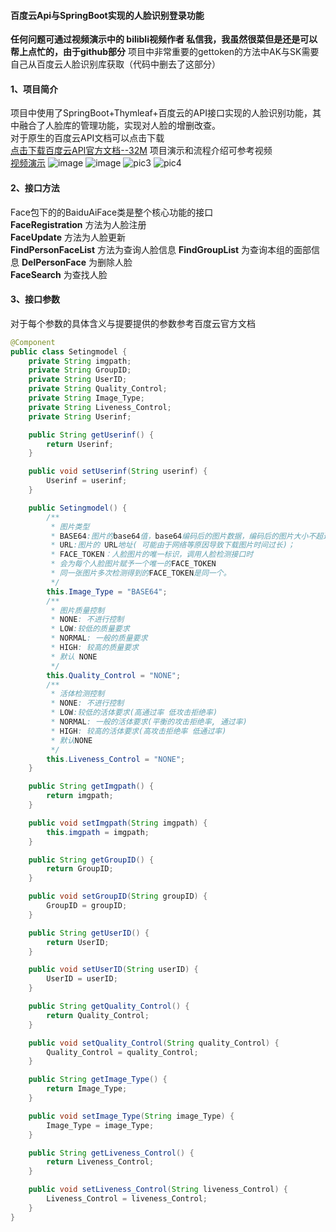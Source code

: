 #### 百度云Api与SpringBoot实现的人脸识别登录功能
**任何问题可通过视频演示中的 bilibli视频作者 私信我，我虽然很菜但是还是可以帮上点忙的，由于github部分**
项目中非常重要的gettoken的方法中AK与SK需要自己从百度云人脸识别库获取（代码中删去了这部分）
#### 1、项目简介
项目中使用了SpringBoot+Thymleaf+百度云的API接口实现的人脸识别功能，其中融合了人脸库的管理功能，实现对人脸的增删改查。  
对于原生的百度云API文档可以点击下载   
[点击下载百度云API官方文档--32M](https://githubpicture.oss-cn-beijing.aliyuncs.com/FACE.pdf?Expires=1583331227&OSSAccessKeyId=TMP.hhzY64migkTDJ57nuSV6gzTeDLtJajTGzHtEqZsfXDsm3K4KYTrghTkPUWQCC4X4s6jnRWmVdaMDYZqemka1a7CKBdpjdmLGZHaRfo1vWLQRMnGqFtD17dCnovETDW.tmp&Signature=EZpa0JhAtIvNm9YINKpVjgnYZFQ%3D)
项目演示和流程介绍可参考视频   
[视频演示](https://www.bilibili.com/video/av93519949#reply2469727748)
![image](https://githubpicture.oss-cn-beijing.aliyuncs.com/QQ%E6%88%AA%E5%9B%BE20200304214346.png?Expires=1583332341&OSSAccessKeyId=TMP.hhzY64migkTDJ57nuSV6gzTeDLtJajTGzHtEqZsfXDsm3K4KYTrghTkPUWQCC4X4s6jnRWmVdaMDYZqemka1a7CKBdpjdmLGZHaRfo1vWLQRMnGqFtD17dCnovETDW.tmp&Signature=bUHoxGTemBwMu2E7LUhJmMfp49E%3D)
![image](https://githubpicture.oss-cn-beijing.aliyuncs.com/QQ%E6%88%AA%E5%9B%BE20200304214346.png)
![pic3](https://githubpicture.oss-cn-beijing.aliyuncs.com/QQ%E6%88%AA%E5%9B%BE20200304215800.png?Expires=1583332492&OSSAccessKeyId=TMP.hhzY64migkTDJ57nuSV6gzTeDLtJajTGzHtEqZsfXDsm3K4KYTrghTkPUWQCC4X4s6jnRWmVdaMDYZqemka1a7CKBdpjdmLGZHaRfo1vWLQRMnGqFtD17dCnovETDW.tmp&Signature=0arTXQ2kwkgnRaQa22JcFjVhiKQ%3D)
![pic4](https://githubpicture.oss-cn-beijing.aliyuncs.com/QQ%E6%88%AA%E5%9B%BE20200304214510.png?Expires=1583332512&OSSAccessKeyId=TMP.hhzY64migkTDJ57nuSV6gzTeDLtJajTGzHtEqZsfXDsm3K4KYTrghTkPUWQCC4X4s6jnRWmVdaMDYZqemka1a7CKBdpjdmLGZHaRfo1vWLQRMnGqFtD17dCnovETDW.tmp&Signature=E%2F%2FPvRA0mpblYd71za4JSaQ1B3s%3D)
#### 2、接口方法
Face包下的的BaiduAiFace类是整个核心功能的接口  
**FaceRegistration** 方法为人脸注册   
**FaceUpdate** 方法为人脸更新  
**FindPersonFaceList** 方法为查询人脸信息
**FindGroupList** 为查询本组的面部信息
**DelPersonFace** 为删除人脸   
**FaceSearch**  为查找人脸
#### 3、接口参数
对于每个参数的具体含义与提要提供的参数参考百度云官方文档
```java
@Component
public class Setingmodel {
    private String imgpath;
    private String GroupID;
    private String UserID;
    private String Quality_Control;
    private String Image_Type;
    private String Liveness_Control;
    private String Userinf;

    public String getUserinf() {
        return Userinf;
    }

    public void setUserinf(String userinf) {
        Userinf = userinf;
    }

    public Setingmodel() {
        /**
         * 图片类型
         * BASE64:图片的base64值，base64编码后的图片数据，编码后的图片大小不超过2M；
         * URL:图片的 URL地址( 可能由于网络等原因导致下载图片时间过长)；
         * FACE_TOKEN：人脸图片的唯一标识，调用人脸检测接口时
         * 会为每个人脸图片赋予一个唯一的FACE_TOKEN
         * 同一张图片多次检测得到的FACE_TOKEN是同一个。
         */
        this.Image_Type = "BASE64";
        /**
         * 图片质量控制
         * NONE: 不进行控制
         * LOW:较低的质量要求
         * NORMAL: 一般的质量要求
         * HIGH: 较高的质量要求
         * 默认 NONE
         */
        this.Quality_Control = "NONE";
        /**
         * 活体检测控制
         * NONE: 不进行控制
         * LOW:较低的活体要求(高通过率 低攻击拒绝率)
         * NORMAL: 一般的活体要求(平衡的攻击拒绝率, 通过率)
         * HIGH: 较高的活体要求(高攻击拒绝率 低通过率)
         * 默认NONE
         */
        this.Liveness_Control = "NONE";
    }

    public String getImgpath() {
        return imgpath;
    }

    public void setImgpath(String imgpath) {
        this.imgpath = imgpath;
    }

    public String getGroupID() {
        return GroupID;
    }

    public void setGroupID(String groupID) {
        GroupID = groupID;
    }

    public String getUserID() {
        return UserID;
    }

    public void setUserID(String userID) {
        UserID = userID;
    }

    public String getQuality_Control() {
        return Quality_Control;
    }

    public void setQuality_Control(String quality_Control) {
        Quality_Control = quality_Control;
    }

    public String getImage_Type() {
        return Image_Type;
    }

    public void setImage_Type(String image_Type) {
        Image_Type = image_Type;
    }

    public String getLiveness_Control() {
        return Liveness_Control;
    }

    public void setLiveness_Control(String liveness_Control) {
        Liveness_Control = liveness_Control;
    }
}

```

